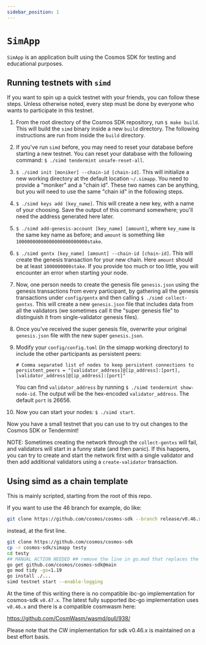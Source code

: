 ```yaml
---
sidebar_position: 1
---
```


# `SimApp`

`SimApp` is an application built using the Cosmos SDK for testing and educational purposes.

## Running testnets with `simd`

If you want to spin up a quick testnet with your friends, you can follow these steps.
Unless otherwise noted, every step must be done by everyone who wants to participate
in this testnet.

1. From the root directory of the Cosmos SDK repository, run `$ make build`. This will build the
    `simd` binary inside a new `build` directory. The following instructions are run from inside
    the `build` directory.
2. If you've run `simd` before, you may need to reset your database before starting a new
    testnet. You can reset your database with the following command: `$ ./simd tendermint unsafe-reset-all`.
3. `$ ./simd init [moniker] --chain-id [chain-id]`. This will initialize a new working directory
    at the default location `~/.simapp`. You need to provide a "moniker" and a "chain id". These
    two names can be anything, but you will need to use the same "chain id" in the following steps.
4. `$ ./simd keys add [key_name]`. This will create a new key, with a name of your choosing.
    Save the output of this command somewhere; you'll need the address generated here later.
5. `$ ./simd add-genesis-account [key_name] [amount]`, where `key_name` is the same key name as
    before; and `amount` is something like `10000000000000000000000000stake`.
6. `$ ./simd gentx [key_name] [amount] --chain-id [chain-id]`. This will create the genesis
    transaction for your new chain. Here `amount` should be at least `1000000000stake`. If you
    provide too much or too little, you will encounter an error when starting your node.
7. Now, one person needs to create the genesis file `genesis.json` using the genesis transactions
   from every participant, by gathering all the genesis transactions under `config/gentx` and then
   calling `$ ./simd collect-gentxs`. This will create a new `genesis.json` file that includes data
   from all the validators (we sometimes call it the "super genesis file" to distinguish it from
   single-validator genesis files).
8. Once you've received the super genesis file, overwrite your original `genesis.json` file with
    the new super `genesis.json`.
9. Modify your `config/config.toml` (in the simapp working directory) to include the other participants as
    persistent peers:

    ```text
    # Comma separated list of nodes to keep persistent connections to
    persistent_peers = "[validator_address]@[ip_address]:[port],[validator_address]@[ip_address]:[port]"
    ```

    You can find `validator_address` by running `$ ./simd tendermint show-node-id`. The output will
    be the hex-encoded `validator_address`. The default `port` is 26656.
10. Now you can start your nodes: `$ ./simd start`.

Now you have a small testnet that you can use to try out changes to the Cosmos SDK or Tendermint!

NOTE: Sometimes creating the network through the `collect-gentxs` will fail, and validators will start
in a funny state (and then panic). If this happens, you can try to create and start the network first
with a single validator and then add additional validators using a `create-validator` transaction.

## Using simd as a chain template

This is mainly scripted, starting from the root of this repo. 

If you want to use the 46 branch for example, do like:

```bash
git clone https://github.com/cosmos/cosmos-sdk --branch release/v0.46.x
```

instead, at the first line. 


```bash
git clone https://github.com/cosmos/cosmos-sdk
cp -r cosmos-sdk/simapp testy
cd testy
## MANUAL ACTION NEEDED ## remove the line in go.mod that replaces the sdk with ../. ## 
go get github.com/cosmos/cosmos-sdk@main
go mod tidy -go=1.19
go install ./...
simd testnet start --enable-logging
```

At the time of this writing there is no compatible ibc-go implementation for cosmos-sdk `v0.47.x`.  The latest fully supported ibc-go implementation uses `v0.46.x` and   there is a compatible cosmwasm here:

https://github.com/CosmWasm/wasmd/pull/938/

Please note that the CW implementation for sdk v0.46.x is maintained on a best effort basis. 
